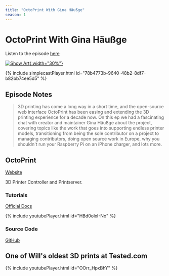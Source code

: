 ```yaml
---
title: "OctoPrint With Gina Häußge"
season: 1
---
```

# OctoPrint With Gina Häußge

Listen to the episode [here](https://fosspod.content.town/episodes/octoprint-with-gina-hauge)

[![Show Art](https://image.simplecastcdn.com/images/369e8282-bab3-4f89-8844-5a60aee0d43c/fc07cf8a-ad5f-45bf-acb1-43247e6dbd52/3000x3000/octoprint-600x400.jpg){:width="30%"}](https://fosspod.content.town/episodes/octoprint-with-gina-hauge)

{% include simplecastPlayer.html id="78b4773b-9640-48b2-8df7-b82bb74ee5d5" %}

## Episode Notes

> 3D printing has come a long way in a short time, and the open-source web interface OctoPrint has been easing and extending the 3D printing experience for a decade now. On this ep we had a fascinating chat with creator and maintainer Gina Häußge about the project, covering topics like the work that goes into supporting endless printer models, transitioning from being the sole contributor on a project to managing contributors, doing open source work in Europe, why you shouldn't run your Raspberry Pi on an iPhone charger, and lots more.


## OctoPrint
[Website](https://octoprint.org/)

3D Printer Controller and Printserver.

### Tutorials
[Official Docs](https://docs.octoprint.org/)

{% include youtubePlayer.html id="HBd0olxI-No" %}


### Source Code
[GitHub](https://github.com/OctoPrint/OctoPrint)

## One of Will's oldest 3D prints at Tested.com
{% include youtubePlayer.html id="OOrr_HpxBhY" %}
